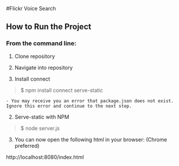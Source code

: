 #Flickr Voice Search
## How to Run the Project

### From the command line:
1. Clone repository

1. Navigate into repository

1. Install connect
  > $ npm install connect serve-static

    - You may receive you an error that package.json does not exist. Ignore this error and continue to the next step.

2. Serve-static with NPM
> $ node server.js

3. You can now open the following html in your browser: (Chrome preferred)

http://localhost:8080/index.html